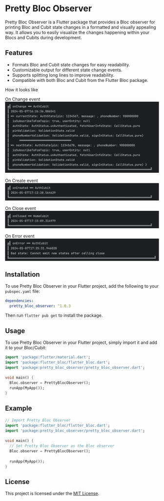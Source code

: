 # Pretty Bloc Observer

Pretty Bloc Observer is a Flutter package that provides a Bloc observer for printing Bloc and Cubit state changes in a formatted and visually appealing way. It allows you to easily visualize the changes happening within your Blocs and Cubits during development.

## Features

- Formats Bloc and Cubit state changes for easy readability.
- Customizable output for different state change events.
- Supports splitting long lines to improve readability.
- Compatible with both Bloc and Cubit from the Flutter Bloc package.

How it looks like

On Change event
![Example Image](images/on_change.png)

On Create event
![Example Image](images/on_create.png)

On Close event
![Example Image](images/on_close.png)

On Error event
![Example Image](images/on_error.png)

## Installation

To use Pretty Bloc Observer in your Flutter project, add the following to your `pubspec.yaml` file:

```yaml
dependencies:
  pretty_bloc_observer: ^1.0.3
```

Then run `flutter pub get` to install the package.

## Usage

To use Pretty Bloc Observer in your Flutter project, simply import it and add it to your Bloc/Cubit:

```dart
import 'package:flutter/material.dart';
import 'package:flutter_bloc/flutter_bloc.dart';
import 'package:pretty_bloc_observer/pretty_bloc_observer.dart';

void main() {
  Bloc.observer = PrettyBlocObserver();
  runApp(MyApp());
}
```

## Example

```dart
// Import Pretty Bloc Observer
import 'package:flutter_bloc/flutter_bloc.dart';
import 'package:pretty_bloc_observer/pretty_bloc_observer.dart';

void main() {
  // Set Pretty Bloc Observer as the Bloc observer
  Bloc.observer = PrettyBlocObserver();

  runApp(MyApp());
}
```

## License

This project is licensed under the [MIT License](LICENSE).

